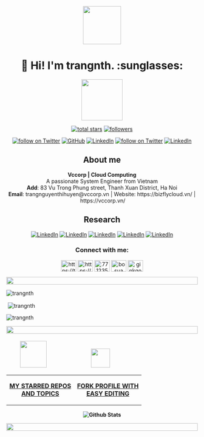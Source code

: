 <!--🐱CAT-->
<p align="center">
<img src="https://media.giphy.com/media/WUlplcMpOCEmTGBtBW/giphy.gif" width="100">

<h1 align="center">👋 Hi! I'm trangnth. :sunglasses: </h1>
<p align="center">
<img   style="display: block; margin-left:auto; margin-right:auto" src="https://simpleicons.org/icons/github.svg" height="108" width="108" />
</p>

<!--📛BADGES / 🌐WEBSITE: https://github.com/DenverCoder1/custom-icon-badges && https://github.com/idealclover/GitHub-Star-Counter -->
<p align="center">
  <a href="https://github.com/trangnth?tab=stars&sort=stargazers">
    <img alt="total stars" title="Total stars on GitHub" src="https://custom-icon-badges.demolab.com/badge/dynamic/json?logo=star&color=55960c&labelColor=488207&label=Stars&style=for-the-badge&query=%24.stars&url=https://api.github-star-counter.workers.dev/user/trangnth"/></a>
<a href="https://github.com/trangnth?tab=followers">
    <img alt="followers" title="Follow me on Github" src="https://custom-icon-badges.herokuapp.com/github/followers/trangnth?color=23960c&labelColor=188207&style=for-the-badge&logo=person-add&label=Followers&logoColor=white"/></a>

<!--
**trangnth/trangnth** is a ✨ _special_ ✨ repository because its `README.md` (this file) appears on your GitHub profile.

Here are some ideas to get you started:

- 🔭 I’m currently working on ...
- 🌱 I’m currently learning ...
- 👯 I’m looking to collaborate on ...
- 🤔 I’m looking for help with ...
- 💬 Ask me about ...
- 📫 How to reach me: ...
- 😄 Pronouns: ...
- ⚡ Fun fact: ...

https://simpleicons.org/

-->



<p align="center">
    <a href="https://t.me/tranguet">
        <img src="https://img.shields.io/badge/Telegram--_.svg?style=social&logo=telegram"
            alt="follow on Twitter"></a>
    <a href="https://github.com/trangnth">
        <img src="https://img.shields.io/github/followers/trangnth.svg?label=GitHub&style=social" 
            alt="GitHub"></a>
    <a href="https://www.linkedin.com/in/">
        <img src="https://img.shields.io/badge/LinkedIn--_.svg?style=social&logo=linkedin"      
            alt="LinkedIn"></a>
    <a href="https://twitter.com/intent/follow?screen_name=BoSuaArsenal">
        <img src="https://img.shields.io/twitter/follow/BoSuaArsenal?style=social&logo=twitter"
            alt="follow on Twitter"></a>
    <a href="#">
        <img src="https://img.shields.io/badge/Skype @TrangUET--_.svg?style=social&logo=skype"      
            alt="LinkedIn"></a>
</p>

<h2 align="center">About me </h2>
<p align="center">
<b>Vccorp | Cloud Computing</b>
<br>
A passionate System Engineer from Vietnam
<br>
<b>Add</b>: 83 Vu Trong Phung street, Thanh Xuan District, Ha Noi
<br>
<b>Email</b>: trangnguyenthihuyen@vccorp.vn | Website: https://bizflycloud.vn/ | https://vccorp.vn/
</p>


<h2 align="center">Research</h2>
<div align="center">
<a href="https://github.com/trangnth/Timhieu_Openstack">
        <img src="https://img.shields.io/badge/OpenStack--_.svg?style=social&logo=openstack"      
            alt="LinkedIn"></a>
<a href="https://github.com/trangnth/ghichep-prometheus">
        <img src="https://img.shields.io/badge/Promethues--_.svg?style=social&logo=prometheus"      
            alt="LinkedIn"></a>
<a href="https://github.com/trangnth/Monitoring">
        <img src="https://img.shields.io/badge/ELK--_.svg?style=social&logo=elasticsearch"      
            alt="LinkedIn"></a>
<a href="https://grafana.com/orgs/tranguet">
        <img src="https://img.shields.io/badge/Grafana--_.svg?style=social&logo=grafana"      
            alt="LinkedIn"></a>        
<a href="https://github.com/trangnth/Timhieu_Docker">
        <img src="https://img.shields.io/badge/Docker--_.svg?style=social&logo=docker"      
            alt="LinkedIn"></a>  
</div>


<h3 align="center">Connect with me:</h3>
<p align="center">
<a href="https://twitter.com/https://twitter.com/bosuaarsenal" target="blank"><img align="center" src="https://raw.githubusercontent.com/rahuldkjain/github-profile-readme-generator/master/src/images/icons/Social/twitter.svg" alt="https://twitter.com/bosuaarsenal" height="30" width="40" /></a>
<a href="https://linkedin.com/in/https://www.linkedin.com/in/nguyen-trang-b84358129/" target="blank"><img align="center" src="https://raw.githubusercontent.com/rahuldkjain/github-profile-readme-generator/master/src/images/icons/Social/linked-in-alt.svg" alt="https://www.linkedin.com/in/nguyen-trang-b84358129/" height="30" width="40" /></a>
<a href="https://stackoverflow.com/users/7712351" target="blank"><img align="center" src="https://raw.githubusercontent.com/rahuldkjain/github-profile-readme-generator/master/src/images/icons/Social/stack-overflow.svg" alt="7712351" height="30" width="40" /></a>
<a href="https://fb.com/bo.sua.777" target="blank"><img align="center" src="https://raw.githubusercontent.com/rahuldkjain/github-profile-readme-generator/master/src/images/icons/Social/facebook.svg" alt="bo.sua.777" height="30" width="40" /></a>
<a href="https://instagram.com/ginkgo13_" target="blank"><img align="center" src="https://raw.githubusercontent.com/rahuldkjain/github-profile-readme-generator/master/src/images/icons/Social/instagram.svg" alt="ginkgo13_" height="30" width="40" /></a>
</p>

<!--📏LINE-->
<img src="https://i.imgur.com/dBaSKWF.gif" height="20" width="100%">

<!--
<h3 align="center">Languages and Tools:</h3>
<p align="center"> <a href="https://www.gnu.org/software/bash/" target="_blank" rel="noreferrer"> <img src="https://www.vectorlogo.zone/logos/gnu_bash/gnu_bash-icon.svg" alt="bash" width="40" height="40"/> </a> <a href="https://www.docker.com/" target="_blank" rel="noreferrer"> <img src="https://raw.githubusercontent.com/devicons/devicon/master/icons/docker/docker-original-wordmark.svg" alt="docker" width="40" height="40"/> </a> <a href="https://www.elastic.co" target="_blank" rel="noreferrer"> <img src="https://www.vectorlogo.zone/logos/elastic/elastic-icon.svg" alt="elasticsearch" width="40" height="40"/> </a> <a href="https://git-scm.com/" target="_blank" rel="noreferrer"> <img src="https://www.vectorlogo.zone/logos/git-scm/git-scm-icon.svg" alt="git" width="40" height="40"/> </a> <a href="https://grafana.com" target="_blank" rel="noreferrer"> <img src="https://www.vectorlogo.zone/logos/grafana/grafana-icon.svg" alt="grafana" width="40" height="40"/> </a> <a href="https://www.elastic.co/kibana" target="_blank" rel="noreferrer"> <img src="https://www.vectorlogo.zone/logos/elasticco_kibana/elasticco_kibana-icon.svg" alt="kibana" width="40" height="40"/> </a> <a href="https://www.linux.org/" target="_blank" rel="noreferrer"> <img src="https://raw.githubusercontent.com/devicons/devicon/master/icons/linux/linux-original.svg" alt="linux" width="40" height="40"/> </a> <a href="https://www.python.org" target="_blank" rel="noreferrer"> <img src="https://raw.githubusercontent.com/devicons/devicon/master/icons/python/python-original.svg" alt="python" width="40" height="40"/> </a> </p>
-->

<p><img align="center" src="https://github-readme-stats.vercel.app/api/top-langs?username=trangnth&show_icons=true&locale=en&layout=compact&theme=radical" alt="trangnth" /></p>

<p>&nbsp;<img align="center" src="https://github-readme-stats.vercel.app/api?username=trangnth&show_icons=true&locale=en&theme=radical" alt="trangnth" /></p>

<p><img align="center" src="https://github-readme-streak-stats.herokuapp.com/?user=trangnth&&theme=radical" alt="trangnth" /></p>

<!--📏LINE-->
<img src="https://i.imgur.com/dBaSKWF.gif" height="20" width="100%">

<!--🖼️⭐🔱STARRED/FORK-->
<h4 align="left">

<table>
  <tr>
      &nbsp;&nbsp;&nbsp;&nbsp;&nbsp;&nbsp;&nbsp;&nbsp;&nbsp;&nbsp;
      <img src="https://c.tenor.com/SOVMSXmWB1kAAAAi/tony-star-jumping.gif" width="70">
      &nbsp;&nbsp;&nbsp;&nbsp;&nbsp;&nbsp;&nbsp;&nbsp;&nbsp;&nbsp;&nbsp;&nbsp;&nbsp;&nbsp;&nbsp;&nbsp;&nbsp;&nbsp;&nbsp;&nbsp;&nbsp;&nbsp;&nbsp;&nbsp;&nbsp;&nbsp;&nbsp;&nbsp;&nbsp;&nbsp;&nbsp;&nbsp;&nbsp;
      <img src="https://c.tenor.com/XSbD902n1fwAAAAi/rennen-fast.gif" width="50">&nbsp;&nbsp;&nbsp;&nbsp;&nbsp;&nbsp;&nbsp;&nbsp;&nbsp;&nbsp;&nbsp;&nbsp;
  </tr>
  <tr>
      <td><p align="center"><a href="https://github.com/trangnth?tab=stars"><b>MY STARRED REPOS <br>AND TOPICS</b></a>
      <td><p align="center"><a href="https://github.com/trangnth/trangnth/edit/master/README.md"><b>FORK PROFILE WITH <br>EASY EDITING</b></a>
  </tr>
</table>

<p align="center">
        <img src="https://raw.githubusercontent.com/mayhemantt/mayhemantt/Update/svg/Bottom.svg" alt="Github Stats" />
</p>

<!--📏LINE-->
<img src="https://i.imgur.com/dBaSKWF.gif" height="20" width="100%">
